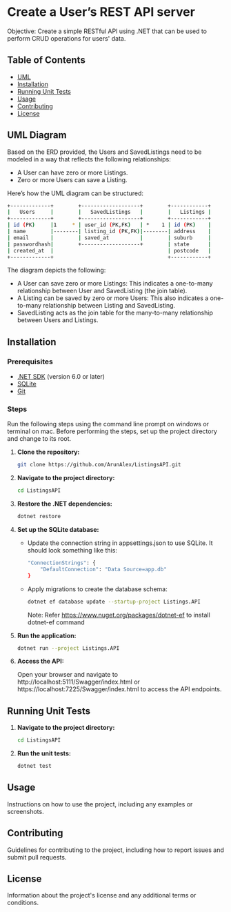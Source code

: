 # Create a User’s REST API server

Objective: Create a simple RESTful API using .NET that can be used to perform CRUD
operations for users' data.

## Table of Contents

- [UML](#uml-diagram)
- [Installation](#installation)
- [Running Unit Tests](#running-unit-tests)
- [Usage](#usage)
- [Contributing](#contributing)
- [License](#license)

## UML Diagram

Based on the ERD provided, the Users and SavedListings need to be modeled in a way that reflects the following relationships:

- A User can have zero or more Listings.
- Zero or more Users can save a Listing.

Here’s how the UML diagram can be structured:

```sh
+-------------+        +-------------------+        +------------+
|   Users     |        |   SavedListings   |        |   Listings |
+-------------+        +-------------------+        +------------+
| id (PK)     |1     * | user_id (PK,FK)   | *    1 | id (PK)    |
| name        |--------| listing_id (PK,FK)|--------| address    |
| email       |        | saved_at          |        | suburb     |
| passwordhash|        +-------------------+        | state      |
| created_at  |                                     | postcode   |
+-------------+                                     +------------+
```

The diagram depicts the following:
- A User can save zero or more Listings: This indicates a one-to-many relationship between User and SavedListing (the join table).
- A Listing can be saved by zero or more Users: This also indicates a one-to-many relationship between
Listing and SavedListing.
- SavedListing acts as the join table for the many-to-many relationship between Users and Listings.

## Installation

### Prerequisites

- [.NET SDK](https://dotnet.microsoft.com/download) (version 6.0 or later)
- [SQLite](https://www.sqlite.org/download.html)
- [Git](https://git-scm.com/)

### Steps
Run the following steps using the command line prompt on windows or terminal on mac. 
Before performing the steps, set up the project directory and change to its root.

1. **Clone the repository:**

   ```sh
   git clone https://github.com/ArunAlex/ListingsAPI.git
   ```
   
2. **Navigate to the project directory:**

   ```sh
   cd ListingsAPI
   ```
   
3. **Restore the .NET dependencies:**

   ```sh
   dotnet restore
   ```
   
4. **Set up the SQLite database:**

   - Update the connection string in appsettings.json to use SQLite. It should look something like this:
      ```sh
      "ConnectionStrings": {
          "DefaultConnection": "Data Source=app.db"
      }
      ```
   - Apply migrations to create the database schema:
     ```sh
     dotnet ef database update --startup-project Listings.API
     ```
     Note: Refer https://www.nuget.org/packages/dotnet-ef to install dotnet-ef command
     
 5. **Run the application:**

    ```sh
    dotnet run --project Listings.API
    ```
 6. **Access the API:**

    Open your browser and navigate to http://localhost:5111/Swagger/index.html or https://localhost:7225/Swagger/index.html to access the API endpoints.

## Running Unit Tests

1. **Navigate to the project directory:**

   ```sh
   cd ListingsAPI

2. **Run the unit tests:**

   ```sh
   dotnet test

## Usage

Instructions on how to use the project, including any examples or screenshots.

## Contributing

Guidelines for contributing to the project, including how to report issues and submit pull requests.

## License

Information about the project's license and any additional terms or conditions.

